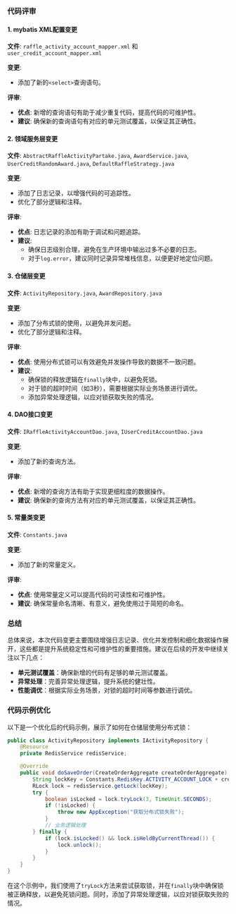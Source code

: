 ### 代码评审

#### 1. mybatis XML配置变更
**文件**: `raffle_activity_account_mapper.xml` 和 `user_credit_account_mapper.xml`

**变更**:
- 添加了新的`<select>`查询语句。

**评审**:
- **优点**: 新增的查询语句有助于减少重复代码，提高代码的可维护性。
- **建议**: 确保新的查询语句有对应的单元测试覆盖，以保证其正确性。

#### 2. 领域服务层变更
**文件**: `AbstractRaffleActivityPartake.java`, `AwardService.java`, `UserCreditRandomAward.java`, `DefaultRaffleStrategy.java`

**变更**:
- 添加了日志记录，以增强代码的可追踪性。
- 优化了部分逻辑和注释。

**评审**:
- **优点**: 日志记录的添加有助于调试和问题追踪。
- **建议**: 
  - 确保日志级别合理，避免在生产环境中输出过多不必要的日志。
  - 对于`log.error`，建议同时记录异常堆栈信息，以便更好地定位问题。

#### 3. 仓储层变更
**文件**: `ActivityRepository.java`, `AwardRepository.java`

**变更**:
- 添加了分布式锁的使用，以避免并发问题。
- 优化了部分逻辑和注释。

**评审**:
- **优点**: 使用分布式锁可以有效避免并发操作导致的数据不一致问题。
- **建议**:
  - 确保锁的释放逻辑在`finally`块中，以避免死锁。
  - 对于锁的超时时间（如3秒），需要根据实际业务场景进行调优。
  - 添加异常处理逻辑，以应对锁获取失败的情况。

#### 4. DAO接口变更
**文件**: `IRaffleActivityAccountDao.java`, `IUserCreditAccountDao.java`

**变更**:
- 添加了新的查询方法。

**评审**:
- **优点**: 新增的查询方法有助于实现更细粒度的数据操作。
- **建议**: 确保新的查询方法有对应的单元测试覆盖，以保证其正确性。

#### 5. 常量类变更
**文件**: `Constants.java`

**变更**:
- 添加了新的常量定义。

**评审**:
- **优点**: 使用常量定义可以提高代码的可读性和可维护性。
- **建议**: 确保常量命名清晰、有意义，避免使用过于简短的命名。

### 总结
总体来说，本次代码变更主要围绕增强日志记录、优化并发控制和细化数据操作展开，这些都是提升系统稳定性和可维护性的重要措施。建议在后续的开发中继续关注以下几点：
- **单元测试覆盖**：确保新增的代码有足够的单元测试覆盖。
- **异常处理**：完善异常处理逻辑，提升系统的健壮性。
- **性能调优**：根据实际业务场景，对锁的超时时间等参数进行调优。

### 代码示例优化
以下是一个优化后的代码示例，展示了如何在仓储层使用分布式锁：

```java
public class ActivityRepository implements IActivityRepository {
    @Resource
    private RedisService redisService;

    @Override
    public void doSaveOrder(CreateOrderAggregate createOrderAggregate) {
        String lockKey = Constants.RedisKey.ACTIVITY_ACCOUNT_LOCK + createOrderAggregate.getUserId() + Constants.UNDERLINE + createOrderAggregate.getActivityId();
        RLock lock = redisService.getLock(lockKey);
        try {
            boolean isLocked = lock.tryLock(3, TimeUnit.SECONDS);
            if (!isLocked) {
                throw new AppException("获取分布式锁失败");
            }
            // 业务逻辑处理
        } finally {
            if (lock.isLocked() && lock.isHeldByCurrentThread()) {
                lock.unlock();
            }
        }
    }
}
```

在这个示例中，我们使用了`tryLock`方法来尝试获取锁，并在`finally`块中确保锁被正确释放，以避免死锁问题。同时，添加了异常处理逻辑，以应对锁获取失败的情况。